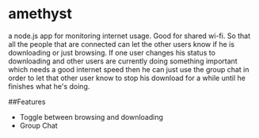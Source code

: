 # amethyst
a node.js app for monitoring internet usage. Good for shared wi-fi. So that all the people that are connected can let the other users know if he is downloading or just browsing. If one user changes his status to downloading and other users are currently doing something important which needs a good internet speed then he can just use the group chat in order to let that other user know to stop his download for a while until he finishes what he's doing. 

##Features

- Toggle between browsing and downloading 
- Group Chat

